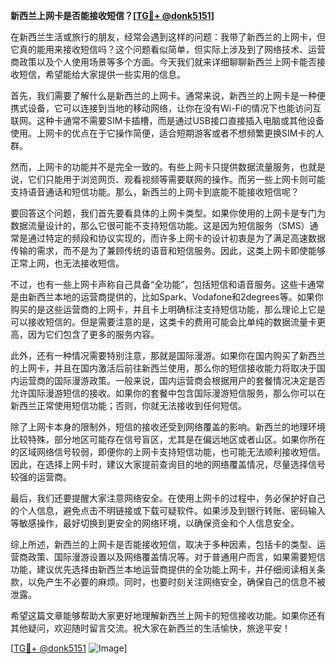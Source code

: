 **新西兰上网卡是否能接收短信？[[TG💪+ @donk5151](https://t.me/s/donk5151)]**

在新西兰生活或旅行的朋友，经常会遇到这样的问题：我带了新西兰的上网卡，但它真的能用来接收短信吗？这个问题看似简单，但实际上涉及到了网络技术、运营商政策以及个人使用场景等多个方面。今天我们就来详细聊聊新西兰上网卡能否接收短信，希望能给大家提供一些实用的信息。

首先，我们需要了解什么是新西兰的上网卡。通常来说，新西兰的上网卡是一种便携式设备，它可以连接到当地的移动网络，让你在没有Wi-Fi的情况下也能访问互联网。这种卡通常不需要SIM卡插槽，而是通过USB接口直接插入电脑或其他设备使用。上网卡的优点在于它操作简便，适合短期游客或者不想频繁更换SIM卡的人群。

然而，上网卡的功能并不是完全一致的。有些上网卡只提供数据流量服务，也就是说，它们只能用于浏览网页、观看视频等需要联网的操作。而另一些上网卡则可能支持语音通话和短信功能。那么，新西兰的上网卡到底能不能接收短信呢？

要回答这个问题，我们首先要看具体的上网卡类型。如果你使用的上网卡是专门为数据流量设计的，那么它很可能不支持短信功能。这是因为短信服务（SMS）通常是通过特定的频段和协议实现的，而许多上网卡的设计初衷是为了满足高速数据传输的需求，而不是为了兼顾传统的语音和短信服务。因此，这类上网卡即使能够正常上网，也无法接收短信。

不过，也有一些上网卡声称自己具备“全功能”，包括短信和语音服务。这些卡通常是由新西兰本地的运营商提供的，比如Spark、Vodafone和2degrees等。如果你购买的是这些运营商的上网卡，并且卡上明确标注支持短信功能，那么理论上它是可以接收短信的。但是需要注意的是，这类卡的费用可能会比单纯的数据流量卡更高，因为它们包含了更多的服务内容。

此外，还有一种情况需要特别注意，那就是国际漫游。如果你在国内购买了新西兰的上网卡，并且在国内激活后前往新西兰使用，那么你的短信接收能力将取决于国内运营商的国际漫游政策。一般来说，国内运营商会根据用户的套餐情况决定是否允许国际漫游短信的接收。如果你的套餐中包含国际漫游短信服务，那么你可以在新西兰正常使用短信功能；否则，你就无法接收到任何短信。

除了上网卡本身的限制外，短信的接收还受到网络覆盖的影响。新西兰的地理环境比较特殊，部分地区可能存在信号盲区，尤其是在偏远地区或者山区。如果你所在的区域网络信号较弱，即便你的上网卡支持短信功能，也可能无法顺利接收短信。因此，在选择上网卡时，建议大家提前查询目的地的网络覆盖情况，尽量选择信号较强的运营商。

最后，我们还要提醒大家注意网络安全。在使用上网卡的过程中，务必保护好自己的个人信息，避免点击不明链接或下载可疑软件。如果涉及到银行转账、密码输入等敏感操作，最好切换到更安全的网络环境，以确保资金和个人信息安全。

综上所述，新西兰的上网卡是否能接收短信，取决于多种因素，包括卡的类型、运营商政策、国际漫游设置以及网络覆盖情况等。对于普通用户而言，如果需要短信功能，建议优先选择由新西兰本地运营商提供的全功能上网卡，并仔细阅读相关条款，以免产生不必要的麻烦。同时，也要时刻关注网络安全，确保自己的信息不被泄露。

希望这篇文章能够帮助大家更好地理解新西兰上网卡的短信接收功能。如果你还有其他疑问，欢迎随时留言交流。祝大家在新西兰的生活愉快，旅途平安！

[[TG💪+ @donk5151](https://t.me/s/donk5151) ![Image](https://i.postimg.cc/rwNCRYN7/Snipaste-2025-04-30-17-27-05.png)]